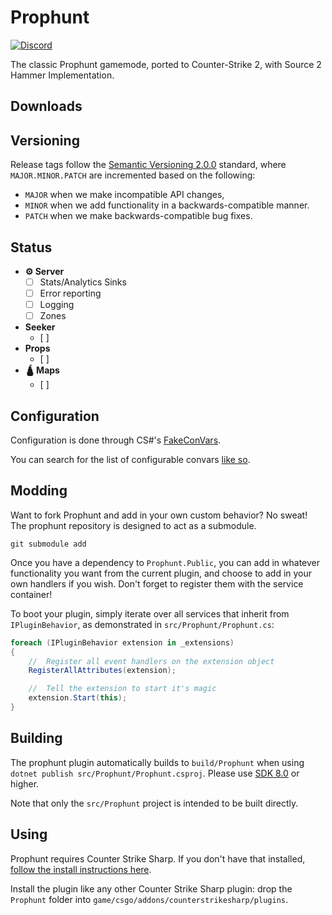 # Prophunt

[![Discord](https://img.shields.io/discord/161245089774043136?style=for-the-badge&logo=discord&logoColor=%23ffffff&label=Discord&color=%235865F2
)](https://edgm.rs/discord)

The classic Prophunt gamemode, ported to Counter-Strike 2, with Source 2 Hammer Implementation.

## Downloads

## Versioning

Release tags  follow the [Semantic Versioning 2.0.0](https://semver.org/) standard,
where `MAJOR.MINOR.PATCH` are incremented based on the following:

- `MAJOR` when we make incompatible API changes,
- `MINOR` when we add functionality in a backwards-compatible manner.
- `PATCH` when we make backwards-compatible bug fixes.

## Status

- **⚙️ Server**
  - [ ] Stats/Analytics Sinks
  - [ ] Error reporting
  - [ ] Logging
  - [ ] Zones
- **Seeker**
  - [ ] 
- **Props**
  - [ ] 
- **🛕 Maps**
  - [ ] 

## Configuration

Configuration is done through CS#'s [FakeConVars](https://docs.cssharp.dev/examples/WithFakeConvars.html?q=fakeconvar).

You can search for the list of configurable
convars [like so]().

## Modding

Want to fork Prophunt and add in your own custom behavior? No sweat!
The prophunt repository is designed to act as a submodule.

```shell
git submodule add 
```

Once you have a dependency to `Prophunt.Public`, you can add in whatever functionality
you want from the current plugin, and choose to add in your own handlers if you wish.
Don't forget to register them with the service container!

To boot your plugin, simply iterate over all services that inherit from `IPluginBehavior`,
as demonstrated in `src/Prophunt/Prophunt.cs`:

```cs
foreach (IPluginBehavior extension in _extensions)
{
    //	Register all event handlers on the extension object
    RegisterAllAttributes(extension);

    //	Tell the extension to start it's magic
    extension.Start(this);
}
```

## Building

The prophunt plugin automatically builds to `build/Prophunt` when
using `dotnet publish src/Prophunt/Prophunt.csproj`.
Please use [SDK 8.0](https://dotnet.microsoft.com/en-us/download/dotnet/8.0) or higher.

Note that only the `src/Prophunt` project is intended to be built directly.

## Using

Prophunt requires Counter Strike Sharp. If you don't have that installed, [follow the
install instructions here](https://docs.cssharp.dev/docs/guides/getting-started.html).

Install the plugin like any other Counter Strike Sharp plugin: drop the `Prophunt` folder into
`game/csgo/addons/counterstrikesharp/plugins`.
